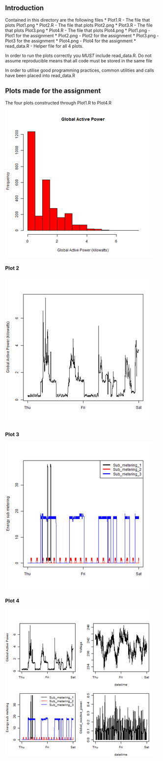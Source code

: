 ## Introduction

Contained in this directory are the following files
    * Plot1.R - The file that plots Plot1.png
    * Plot2.R - The file that plots Plot2.png
    * Plot3.R - The file that plots Plot3.png
    * Plot4.R - The file that plots Plot4.png
    * Plot1.png - Plot1 for the assignment
    * Plot2.png - Plot2 for the assignment
    * Plot3.png - Plot3 for the assignment
    * Plot4.png - Plot4 for the assignment
    * read\_data.R - Helper file for all 4 plots.

In order to run the plots correctly you *MUST* include read\_data.R. Do not assume reproducible means that all code must be stored in the same file

In order to utilise good programming practices, common utilities and calls have been placed into read\_data.R

## Plots made for the assignment

The four plots constructed through Plot1.R to Plot4.R


![plot 1](plot1.png) 


### Plot 2

![plot 2](plot2.png) 


### Plot 3

![plot 3](plot3.png) 


### Plot 4

![plot 4](plot4.png) 

